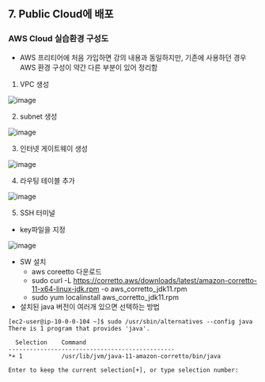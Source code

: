 ## 7. Public Cloud에 배포
### AWS Cloud 실습환경 구성도
* AWS 프리티어에 처음 가입하면 강의 내용과 동일하지만, 기존에 사용하던 경우 AWS 환경 구성이 약간 다른 부분이 있어 정리함
1. VPC 생성

![image](https://user-images.githubusercontent.com/4444533/204178523-57ad0c4d-f784-4249-a0a1-936cb5c3dc1d.png)

2. subnet 생성

![image](https://user-images.githubusercontent.com/4444533/204178677-13a5ebe3-7ad8-4c44-af57-81ff207ace5c.png)

3. 인터넷 게이트웨이 생성

![image](https://user-images.githubusercontent.com/4444533/204178770-1b4afbdb-89f6-4c26-9763-687b36f15bf9.png)

4. 라우팅 테이블 추가

![image](https://user-images.githubusercontent.com/4444533/204178936-c96d890a-d206-4d56-aa88-1b6d6ce91344.png)

5. SSH 터미널
* key파일을 지정

![image](https://user-images.githubusercontent.com/4444533/204179160-e58d235b-0083-4441-bed6-2ce3e1815e20.png)


* SW 설치
  * aws coreetto 다운로드
  * sudo curl -L https://corretto.aws/downloads/latest/amazon-corretto-11-x64-linux-jdk.rpm -o aws_corretto_jdk11.rpm
  * sudo yum localinstall aws_corretto_jdk11.rpm
* 설치된 java 버전이 여러개 있으면 선택하는 방법
```
[ec2-user@ip-10-0-0-104 ~]$ sudo /usr/sbin/alternatives --config java
There is 1 program that provides 'java'.

  Selection    Command
-----------------------------------------------
*+ 1           /usr/lib/jvm/java-11-amazon-corretto/bin/java

Enter to keep the current selection[+], or type selection number: 
```

